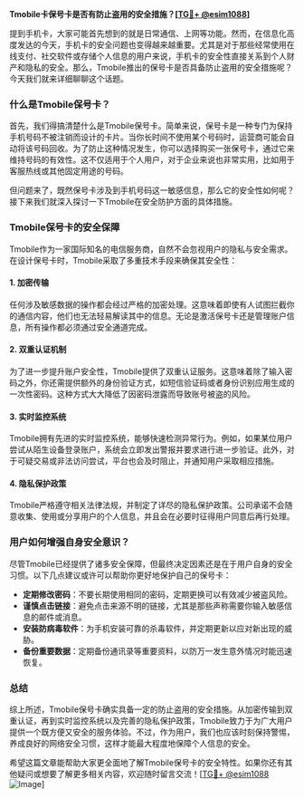**Tmobile卡保号卡是否有防止盗用的安全措施？[[TG💪+ @esim1088](https://t.me/s/esim1088)]**

提到手机卡，大家可能首先想到的就是日常通信、上网等功能。然而，在信息化高度发达的今天，手机卡的安全问题也变得越来越重要。尤其是对于那些经常使用在线支付、社交软件或存储个人信息的用户来说，手机卡的安全性直接关系到个人财产和隐私的安全。那么，Tmobile推出的保号卡是否具备防止盗用的安全措施呢？今天我们就来详细聊聊这个话题。

### 什么是Tmobile保号卡？

首先，我们得搞清楚什么是Tmobile保号卡。简单来说，保号卡是一种专门为保持手机号码不被注销而设计的卡片。当你长时间不使用某个号码时，运营商可能会自动将该号码回收。为了防止这种情况发生，你可以选择购买一张保号卡，通过它来维持号码的有效性。这不仅适用于个人用户，对于企业来说也非常实用，比如用于客服热线或其他固定用途的号码。

但问题来了，既然保号卡涉及到手机号码这一敏感信息，那么它的安全性如何呢？接下来我们就深入探讨一下Tmobile在安全防护方面的具体措施。

### Tmobile保号卡的安全保障

Tmobile作为一家国际知名的电信服务商，自然不会忽视用户的隐私与安全需求。在设计保号卡时，Tmobile采取了多重技术手段来确保其安全性：

#### 1. **加密传输**
任何涉及敏感数据的操作都会经过严格的加密处理。这意味着即使有人试图拦截你的通信内容，他们也无法轻易解读其中的信息。无论是激活保号卡还是管理账户信息，所有操作都必须通过安全通道完成。

#### 2. **双重认证机制**
为了进一步提升账户安全性，Tmobile提供了双重认证服务。这意味着除了输入密码之外，你还需提供额外的身份验证方式，如短信验证码或者身份识别应用生成的一次性密码。这种方式大大降低了因密码泄露而导致账号被盗的风险。

#### 3. **实时监控系统**
Tmobile拥有先进的实时监控系统，能够快速检测异常行为。例如，如果某位用户尝试从陌生设备登录账户，系统会立即发出警报并要求进行进一步验证。此外，对于可疑交易或非法访问尝试，平台也会及时阻止，并通知用户采取相应措施。

#### 4. **隐私保护政策**
Tmobile严格遵守相关法律法规，并制定了详尽的隐私保护政策。公司承诺不会随意收集、使用或分享用户的个人信息，并且会在必要时征得用户同意后再行处理。

### 用户如何增强自身安全意识？

尽管Tmobile已经提供了诸多安全保障，但最终决定因素还是在于用户自身的安全习惯。以下几点建议或许可以帮助你更好地保护自己的保号卡：

- **定期修改密码**：不要长期使用相同的密码，定期更换可以有效减少被盗风险。
- **谨慎点击链接**：避免点击来源不明的链接，尤其是那些声称需要你输入敏感信息的邮件或消息。
- **安装防病毒软件**：为手机安装可靠的杀毒软件，并定期更新以应对新出现的威胁。
- **备份重要数据**：定期备份通讯录等重要资料，以防万一发生意外情况时能迅速恢复。

### 总结

综上所述，Tmobile保号卡确实具备一定的防止盗用的安全措施。从加密传输到双重认证，再到实时监控系统以及完善的隐私保护政策，Tmobile致力于为广大用户提供一个既方便又安全的服务体验。不过，作为用户，我们也应该时刻保持警惕，养成良好的网络安全习惯，这样才能最大程度地保障个人信息的安全。

希望这篇文章能帮助大家更全面地了解Tmobile保号卡的安全特性。如果你还有其他疑问或想要了解更多相关内容，欢迎随时留言交流！[[TG💪+ @esim1088](https://t.me/s/esim1088) ![Image](https://i.postimg.cc/4NQfJmqS/Snipaste-2025-05-13-00-14-12.png)]